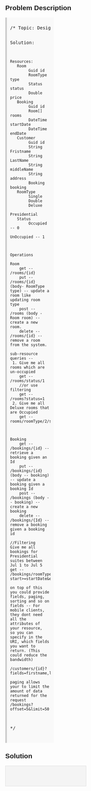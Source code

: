 <style>
  body { font-family: Arial, sans-serif; }
  .container { max-width: 50%; margin: auto; padding: 20px; }
  .comment-block { max-width: 50%; background-color: #f9f9f9; padding: 10px; border-left: 5px solid #ccc; }
  .code-block { background-color: #f4f4f4; padding: 10px; border: 1px solid #ddd; }
</style>

<div class='container'>
<h2>Problem Description</h2>
<div class='comment-block'>
<pre>
/* Topic: Design a hotel system + RestAPI

Solution:

	Resources:
	   Room
	        Guid id
	        RoomType type
	        Status status
	        Double price
	   Booking
	        Guid id
	        Room[] rooms
	        DateTime startDate
	        DateTime endDate
	   Customer
	        Guid id
	        String Fristname
	        String LastName
	        String middleName
	        String address
	        Booking booking
	   RoomType
	        Single
	        Double
	        Deluxe
	        Presidential
	   Status
	        Occupied   -- 0
	        UnOccupied -- 1



	Operations

	Room
	    get -- /rooms/{id}
	    put -- /rooms/{id} (body- RoomType type) -- update a room like updating room type
	    post -- /rooms (body - Room room) -- create a new room.
	    delete -- /rooms/{id} -- remove a room from the system.

	sub-resource queries --
	 1. Give me all rooms which are un-occupied
	    get -- /rooms/status/1 
	    //or use filtering
	    get -- /rooms?status=1
	 2. Give me all Deluxe rooms that are Occupied
	    get -- rooms/roomType/2/status/0



	Booking
	    get -- /bookings/{id} -- retrieve a booking given an Id
	    put -- /bookings/{id} (body -- booking) -- update a booking given a booking Id
	    post -- /bookings (body -- booking) -- create a new booking
	    delete -- /bookings/{Id} -- remove a booking given a booking id

	//Filtering
	Give me all bookings for Presidential suites between Jul 1 to Jul 5
	get -- /bookings/roomType/3?start>=startDate&end<=endDate

	on top of this you could provide fields, paging, sorting and so on
	fields -- For mobile clients, they dont need all the attributes of your resource, 
	so you can specify in the URI, which fields you want to return. (This could reduce the bandwidth)

	/customers/{id}?fields=firstname,lastname

	paging allows your to limit the amount of data returned for the request
	/bookings?offset=5&limit=50
*/</pre>
</div>

<h2>Solution</h2>
<div class='code-block'>
<pre><code class='language-java'>
</code></pre>
</div>
</div>
